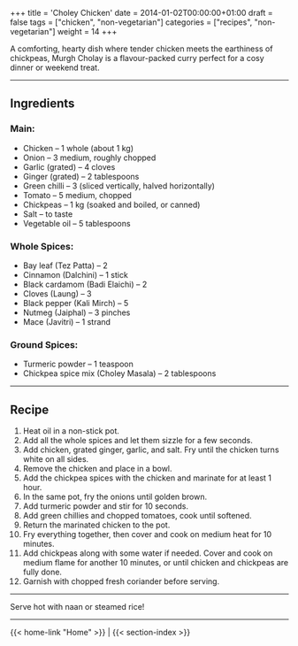 +++
title = 'Choley Chicken'
date = 2014-01-02T00:00:00+01:00
draft = false
tags = ["chicken", "non-vegetarian"]
categories = ["recipes", "non-vegetarian"]
weight = 14
+++

A comforting, hearty dish where tender chicken meets the earthiness of chickpeas, Murgh Cholay is a flavour-packed curry perfect for a cosy dinner or weekend treat.

---

## Ingredients

### Main:
- Chicken – 1 whole (about 1 kg)  
- Onion – 3 medium, roughly chopped  
- Garlic (grated) – 4 cloves  
- Ginger (grated) – 2 tablespoons  
- Green chilli – 3 (sliced vertically, halved horizontally)  
- Tomato – 5 medium, chopped  
- Chickpeas – 1 kg (soaked and boiled, or canned)  
- Salt – to taste  
- Vegetable oil – 5 tablespoons  

### Whole Spices:
- Bay leaf (Tez Patta) – 2  
- Cinnamon (Dalchini) – 1 stick  
- Black cardamom (Badi Elaichi) – 2  
- Cloves (Laung) – 3  
- Black pepper (Kali Mirch) – 5  
- Nutmeg (Jaiphal) – 3 pinches  
- Mace (Javitri) – 1 strand  

### Ground Spices:
- Turmeric powder – 1 teaspoon  
- Chickpea spice mix (Choley Masala) – 2 tablespoons  

---

## Recipe

1. Heat oil in a non-stick pot.  
2. Add all the whole spices and let them sizzle for a few seconds.  
3. Add chicken, grated ginger, garlic, and salt. Fry until the chicken turns white on all sides.  
4. Remove the chicken and place in a bowl.  
5. Add the chickpea spices with the chicken and marinate for at least 1 hour.  
6. In the same pot, fry the onions until golden brown.  
7. Add turmeric powder and stir for 10 seconds.  
8. Add green chillies and chopped tomatoes, cook until softened.  
9. Return the marinated chicken to the pot.  
10. Fry everything together, then cover and cook on medium heat for 10 minutes.  
11. Add chickpeas along with some water if needed. Cover and cook on medium flame for another 10 minutes, or until chicken and chickpeas are fully done.  
12. Garnish with chopped fresh coriander before serving.

---

Serve hot with naan or steamed rice!

---
{{< home-link "Home" >}} | {{< section-index >}}